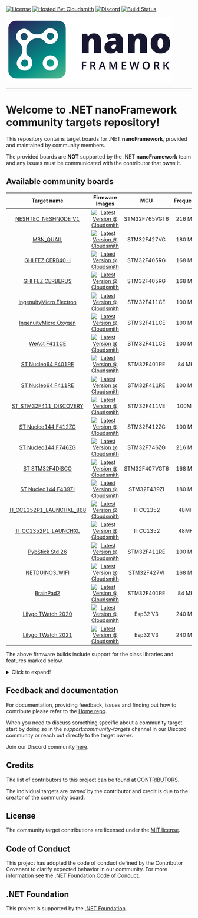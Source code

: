 [![License](https://img.shields.io/badge/License-MIT-blue.svg)](LICENSE) [![Hosted By: Cloudsmith](https://img.shields.io/badge/OSS%20hosting%20by-cloudsmith-blue?logo=cloudsmith&style=flat-square)](https://cloudsmith.com) [![Discord](https://img.shields.io/discord/478725473862549535.svg)](https://discord.gg/wNHYejF3tT) [![Build Status](https://dev.azure.com/nanoframework/Community-Targets/_apis/build/status/nanoframework.nf-Community-Targets)](https://dev.azure.com/nanoframework/Community-Targets/_build/latest?definitionId=4)

![nanoFramework logo](https://github.com/nanoframework/Home/blob/main/resources/logo/nanoFramework-repo-logo.png)

---

# Welcome to .NET **nanoFramework** community targets repository!

This repository contains target boards for .NET **nanoFramework**, provided and maintained by community members.

The provided boards are **NOT** supported by the .NET **nanoFramework** team and any issues must be communicated with the contributor that _owns_ it.

## Available community boards

| Target name                                                     | Firmware Images                                                                                                                                                                                                                                   | MCU           | Frequency | FLASH   | RAM     |
|:-:                                                              |:-:                                                                                                                                                                                                                                                |:-:            |:-:        |:-:      |:-:      |
| [NESHTEC_NESHNODE_V1](ChibiOS/NESHTEC_NESHNODE_V1)                         | [![Latest Version @ Cloudsmith](https://api-prd.cloudsmith.io/v1/badges/version/net-nanoframework/nanoframework-images-community-targets/raw/NESHTEC_NESHNODE_V1/latest/x/?render=true)](https://cloudsmith.io/~net-nanoframework/repos/nanoframework-images-community-targets/packages/detail/raw/NESHTEC_NESHNODE_V1/latest/)                           | STM32F765VGT6    | 216 MHz   | 2024 kB | 512  kB  |
| [MBN_QUAIL](ChibiOS/MBN_QUAIL)                         | [![Latest Version @ Cloudsmith](https://api-prd.cloudsmith.io/v1/badges/version/net-nanoframework/nanoframework-images-community-targets/raw/MBN_QUAIL/latest/x/?render=true)](https://cloudsmith.io/~net-nanoframework/repos/nanoframework-images-community-targets/packages/detail/raw/MBN_QUAIL/latest/)                           | STM32F427VG    | 180 MHz   | 1024 kB | 256 kB  |
| [GHI FEZ CERB40-I](ChibiOS/GHI_FEZ_CERB40_NF)          | [![Latest Version @ Cloudsmith](https://api-prd.cloudsmith.io/v1/badges/version/net-nanoframework/nanoframework-images-community-targets/raw/GHI_FEZ_CERB40_NF/latest/x/?render=true)](https://cloudsmith.io/~net-nanoframework/repos/nanoframework-images-community-targets/packages/detail/raw/GHI_FEZ_CERB40_NF/latest/)           | STM32F405RG   | 168 MHz   | 1024 kB | 192 kB  |
| [GHI FEZ CERBERUS](ChibiOS/GHI_FEZ_CERBERUS_NF)          | [![Latest Version @ Cloudsmith](https://api-prd.cloudsmith.io/v1/badges/version/net-nanoframework/nanoframework-images-community-targets/raw/GHI_FEZ_CERBERUS_NF/latest/x/?render=true)](https://cloudsmith.io/~net-nanoframework/repos/nanoframework-images-community-targets/packages/detail/raw/GHI_FEZ_CERBERUS_NF/latest/)           | STM32F405RG   | 168 MHz   | 1024 kB | 192 kB  |
| [IngenuityMicro Electron](ChibiOS/I2M_ELECTRON_NF)     | [![Latest Version @ Cloudsmith](https://api-prd.cloudsmith.io/v1/badges/version/net-nanoframework/nanoframework-images-community-targets/raw/I2M_ELECTRON_NF/latest/x/?render=true)](https://cloudsmith.io/~net-nanoframework/repos/nanoframework-images-community-targets/packages/detail/raw/I2M_ELECTRON_NF/latest/)               | STM32F411CE   | 100 MHz   | 512 kB  | 128 kB  |
| [IngenuityMicro Oxygen](ChibiOS/I2M_OXYGEN_NF)         |[![Latest Version @ Cloudsmith](https://api-prd.cloudsmith.io/v1/badges/version/net-nanoframework/nanoframework-images-community-targets/raw/I2M_OXYGEN_NF/latest/x/?render=true)](https://cloudsmith.io/~net-nanoframework/repos/nanoframework-images-community-targets/packages/detail/raw/I2M_OXYGEN_NF/latest/)                   | STM32F411CE   | 100 MHz   | 512 kB  | 128 kB  |
| [WeAct F411CE](ChibiOS/WEACT_F411CE)         |[![Latest Version @ Cloudsmith](https://api-prd.cloudsmith.io/v1/badges/version/net-nanoframework/nanoframework-images-community-targets/raw/WEACT_F411CE/latest/x/?render=true)](https://cloudsmith.io/~net-nanoframework/repos/nanoframework-images-community-targets/packages/detail/raw/WEACT_F411CE/latest/)                   | STM32F411CE   | 100 MHz   | 512 kB  | 128 kB  |
| [ST Nucleo64 F401RE](ChibiOS/ST_NUCLEO64_F401RE_NF)    | [![Latest Version @ Cloudsmith](https://api-prd.cloudsmith.io/v1/badges/version/net-nanoframework/nanoframework-images-community-targets/raw/ST_NUCLEO64_F401RE_NF/latest/x/?render=true)](https://cloudsmith.io/~net-nanoframework/repos/nanoframework-images-community-targets/packages/detail/raw/ST_NUCLEO64_F401RE_NF/latest/)   | STM32F401RE   | 84 MHz    | 512 kB  | 96 kB   |
| [ST Nucleo64 F411RE](ChibiOS/ST_NUCLEO64_F411RE_NF)    | [![Latest Version @ Cloudsmith](https://api-prd.cloudsmith.io/v1/badges/version/net-nanoframework/nanoframework-images-community-targets/raw/ST_NUCLEO64_F411RE_NF/latest/x/?render=true)](https://cloudsmith.io/~net-nanoframework/repos/nanoframework-images-community-targets/packages/detail/raw/ST_NUCLEO64_F411RE_NF/latest/)   | STM32F411RE   | 100 MHz   | 512 kB  | 128 kB  |
| [ST_STM32F411_DISCOVERY](ChibiOS/ST_STM32F411_DISCOVERY) | [![Latest Version @ Cloudsmith](https://api-prd.cloudsmith.io/v1/badges/version/net-nanoframework/nanoframework-images-community-targets/raw/ST_STM32F411_DISCOVERY/latest/x/?render=true)](https://cloudsmith.io/~net-nanoframework/repos/nanoframework-images-community-targets/packages/detail/raw/ST_STM32F411_DISCOVERY/latest/) | STM32F411VE   | 100MHz    | 512kB   | 128kB   |
| [ST Nucleo144 F412ZG](ChibiOS/ST_NUCLEO144_F412ZG_NF)  | [![Latest Version @ Cloudsmith](https://api-prd.cloudsmith.io/v1/badges/version/net-nanoframework/nanoframework-images-community-targets/raw/ST_NUCLEO144_F412ZG_NF/latest/x/?render=true)](https://cloudsmith.io/~net-nanoframework/repos/nanoframework-images-community-targets/packages/detail/raw/ST_NUCLEO144_F412ZG_NF/latest/) | STM32F412ZG   | 100 MHz   | 1024 kB | 256 kB  |
| [ST Nucleo144 F746ZG](ChibiOS/ST_NUCLEO144_F746ZG)     | [![Latest Version @ Cloudsmith](https://api-prd.cloudsmith.io/v1/badges/version/net-nanoframework/nanoframework-images-community-targets/raw/ST_NUCLEO144_F746ZG/latest/x/?render=true)](https://cloudsmith.io/~net-nanoframework/repos/nanoframework-images-community-targets/packages/detail/raw/ST_NUCLEO144_F746ZG/latest/)       | STM32F746ZG   | 216 MHz   | 1024 kB | 320 kB  |
| [ST STM32F4DISCO](ChibiOS/ST_STM32F4_DISCOVERY)        | [![Latest Version @ Cloudsmith](https://api-prd.cloudsmith.io/v1/badges/version/net-nanoframework/nanoframework-images-community-targets/raw/ST_STM32F4_DISCOVERY/latest/x/?render=true)](https://cloudsmith.io/~net-nanoframework/repos/nanoframework-images-community-targets/packages/detail/raw/ST_STM32F4_DISCOVERY/latest/)     | STM32F407VGT6 | 168 MHz   | 1024 kB | 192 kB  |
| [ST Nucleo144 F439ZI](ChibiOS/ST_NUCLEO144_F439ZI)     | [![Latest Version @ Cloudsmith](https://api-prd.cloudsmith.io/v1/badges/version/net-nanoframework/nanoframework-images-community-targets/raw/ST_NUCLEO144_F439ZI/latest/x/?render=true)](https://cloudsmith.io/~net-nanoframework/repos/nanoframework-images-community-targets/packages/detail/raw/ST_NUCLEO144_F439ZI/latest/)       | STM32F439ZI   | 180 MHz   | 2048 kB | 256 kB  |
| [TI_CC1352P1_LAUNCHXL_868](TI_SimpleLink/TI_CC1352P1_LAUNCHXL)      | [![Latest Version @ Cloudsmith](https://api-prd.cloudsmith.io/v1/badges/version/net-nanoframework/nanoframework-images-community-targets/raw/TI_CC1352P1_LAUNCHXL_868/latest/x/?render=true)](https://cloudsmith.io/~net-nanoframework/repos/nanoframework-images-community-targets/packages/detail/raw/TI_CC1352P1_LAUNCHXL_868/latest/)     | TI CC1352     | 48MHz     | 352kB   | 80kB    |
| [TI_CC1352P1_LAUNCHXL](TI_SimpleLink/TI_CC1352P1_LAUNCHXL_915)      | [![Latest Version @ Cloudsmith](https://api-prd.cloudsmith.io/v1/badges/version/net-nanoframework/nanoframework-images-community-targets/raw/TI_CC1352P1_LAUNCHXL_915/latest/x/?render=true)](https://cloudsmith.io/~net-nanoframework/repos/nanoframework-images-community-targets/packages/detail/raw/TI_CC1352P1_LAUNCHXL_915/latest/)     | TI CC1352     | 48MHz     | 352kB   | 80kB    |
| [PybStick Std 26](ChibiOS/PybStick2x) | [![Latest Version @ Cloudsmith](https://api-prd.cloudsmith.io/v1/badges/version/net-nanoframework/nanoframework-images-community-targets/raw/PybStick2x/latest/x/?render=true)](https://cloudsmith.io/~net-nanoframework/repos/nanoframework-images-community-targets/packages/detail/raw/PybStick2x/latest/) | STM32F411RE   | 100 MHz   | 512 kB  | 128 kB  |
| [NETDUINO3_WIFI](ChibiOS/NETDUINO3_WIFI) |  [![Latest Version @ Cloudsmith](https://api-prd.cloudsmith.io/v1/badges/version/net-nanoframework/nanoframework-images-community-targets/raw/NETDUINO3_WIFI/latest/x/?render=true)](https://cloudsmith.io/~net-nanoframework/repos/nanoframework-images-community-targets/packages/detail/raw/NETDUINO3_WIFI/latest/) | STM32F427VI   | 168 MHz   | 1408kB  | 164kB  |
| [BrainPad2](ChibiOS/BrainPad2) |  [![Latest Version @ Cloudsmith](https://api-prd.cloudsmith.io/v1/badges/version/net-nanoframework/nanoframework-images-community-targets/raw/BrainPad2/latest/x/?render=true)](https://cloudsmith.io/~net-nanoframework/repos/nanoframework-images-community-targets/packages/detail/raw/BrainPad2/latest/) | STM32F401RE   | 84 MHz   | 512 kB  | 96 kB  |
| [Lilygo TWatch 2020](https://www.lilygo.cc/products/t-watch-2020-v3?_pos=3&_psq=t-wa&_ss=e&_v=1.0) |  [![Latest Version @ Cloudsmith](https://api-prd.cloudsmith.io/v1/badges/version/net-nanoframework/nanoframework-images-community-targets/raw/LilygoTWatch2020/latest/x/?render=true)](https://cloudsmith.io/~net-nanoframework/repos/nanoframework-images-community-targets/packages/detail/raw/LilygoTWatch2020/latest/) | Esp32 V3 | 240 MHz | 16MB | 8MB |
| [Lilygo TWatch 2021](https://www.lilygo.cc/products/t-watch-2021?_pos=2&_psq=t-watch&_ss=e&_v=1.0&variant=42361528582325) |  [![Latest Version @ Cloudsmith](https://api-prd.cloudsmith.io/v1/badges/version/net-nanoframework/nanoframework-images-community-targets/raw/LilygoTWatch2021/latest/x/?render=true)](https://cloudsmith.io/~net-nanoframework/repos/nanoframework-images-community-targets/packages/detail/raw/LilygoTWatch2021/latest/) | Esp32 V3 | 240 MHz | 16MB | 8MB |

The above firmware builds include support for the class libraries and features marked below.

<details>
  <summary>Click to expand!</summary>

|          Target          | Gpio | Spi | I2c | Pwm | Adc | Dac | Serial | OneWire | CAN | Events | SWO | Networking | Bluetooth BLE | Large Heap |  UI  |
| :----------------------: | :--: | :--: | :--: | :--: | :--: | :--: | :----: | :-----: | :--: | :----: | :--: | :--------: | :-----------: | :--------: | :--: |
| NESHTEC_NESHNODE_V1      | :heavy_check_mark: | :heavy_check_mark: | :heavy_check_mark: | :heavy_check_mark: | :heavy_check_mark: |     |  :heavy_check_mark:  |   |   | :heavy_check_mark: |           | :heavy_check_mark: |         |     |     |
|        MBN_QUAIL        | :heavy_check_mark: | :heavy_check_mark: | :heavy_check_mark: | :heavy_check_mark: |     |     |  :heavy_check_mark:  |  :heavy_check_mark:  |     |       | :heavy_check_mark: |           |               |           |     |
|     GHI FEZ CERB40-I     | :heavy_check_mark: | :heavy_check_mark: | :heavy_check_mark: | :heavy_check_mark: | :heavy_check_mark: |     |  :heavy_check_mark:  |         |     |       | :heavy_check_mark: |           |               |           |     |
|     GHI FEZ CERBERUS-I     | :heavy_check_mark: | :heavy_check_mark: | :heavy_check_mark: | :heavy_check_mark: | :heavy_check_mark: |     |  :heavy_check_mark:  |         |     |       | :heavy_check_mark: |           |               |           |     |
| IngenuityMicro Electron | :heavy_check_mark: | :heavy_check_mark: | :heavy_check_mark: | :heavy_check_mark: | :heavy_check_mark: |     |  :heavy_check_mark:  |         |     |       |     |           |               |           |     |
|  IngenuityMicro Oxygen  | :heavy_check_mark: | :heavy_check_mark: | :heavy_check_mark: | :heavy_check_mark: | :heavy_check_mark: |     |  :heavy_check_mark:  |         |     |  :heavy_check_mark:  |     |           |               |           |     |
|    ST Nucleo64 F401RE    | :heavy_check_mark: | :heavy_check_mark: | :heavy_check_mark: | :heavy_check_mark: | :heavy_check_mark: |     |  :heavy_check_mark:  |  :heavy_check_mark:  |     |  :heavy_check_mark:  | :heavy_check_mark: |           |               |           |     |
|    ST Nucleo64 F411RE    | :heavy_check_mark: | :heavy_check_mark: | :heavy_check_mark: | :heavy_check_mark: | :heavy_check_mark: |     |  :heavy_check_mark:  |         |     |  :heavy_check_mark:  | :heavy_check_mark: |           |               |           |     |
|  ST STM32F411 DISCOVERY  | :heavy_check_mark: |     |     |     |     |     |       |         |     |       |     |           |               |           |     |
|   ST Nucleo144 F412ZG   | :heavy_check_mark: | :heavy_check_mark: | :heavy_check_mark: | :heavy_check_mark: | :heavy_check_mark: |     |  :heavy_check_mark:  |         |     |  :heavy_check_mark:  | :heavy_check_mark: |           |               |           |     |
|   ST Nucleo144 F746ZG   | :heavy_check_mark: | :heavy_check_mark: | :heavy_check_mark: | :heavy_check_mark: | :heavy_check_mark: |     |  :heavy_check_mark:  |  :heavy_check_mark:  |     |  :heavy_check_mark:  | :heavy_check_mark: |    :heavy_check_mark:    |               |           |     |
|     ST STM32F4DISCO     | :heavy_check_mark: | :heavy_check_mark: | :heavy_check_mark: | :heavy_check_mark: | :heavy_check_mark: |     |  :heavy_check_mark:  |  :heavy_check_mark:  | :heavy_check_mark: |  :heavy_check_mark:  | :heavy_check_mark: |           |               |           |     |
|   ST Nucleo144 F439ZI   | :heavy_check_mark: | :heavy_check_mark: | :heavy_check_mark: | :heavy_check_mark: | :heavy_check_mark: |     |  :heavy_check_mark:  |         |     |  :heavy_check_mark:  | :heavy_check_mark: |    :heavy_check_mark:    |               |           |     |
| TI CC1352P1 LAUNCHXL_868 | :heavy_check_mark: |     |     |     |     |     |       |         |     |       |     |           |               |           |     |
| TI CC1352P1 LAUNCHXL_915 | :heavy_check_mark: |     |     |     |     |     |       |         |     |       |     |           |               |           |     |
|     PybStick Std 26     | :heavy_check_mark: | :heavy_check_mark: | :heavy_check_mark: | :heavy_check_mark: | :heavy_check_mark: | :heavy_check_mark: |  :heavy_check_mark:  |         |     |  :heavy_check_mark:  |     |           |               |           |     |
|      NETDUINO3_WIFI      | :heavy_check_mark: | :heavy_check_mark: | :heavy_check_mark: | :heavy_check_mark: | :heavy_check_mark: |     |  :heavy_check_mark:  |  :heavy_check_mark:  | :heavy_check_mark: |       |     |           |               |           |     |
|        BrainPad2        | :heavy_check_mark: | :heavy_check_mark: | :heavy_check_mark: | :heavy_check_mark: | :heavy_check_mark: |     |  :heavy_check_mark:  |  :heavy_check_mark:  | :heavy_check_mark: |       |     |           |               |           |     |
|     LilygoTWatch2020     | :heavy_check_mark: | :heavy_check_mark: | :heavy_check_mark: | :heavy_check_mark: | :heavy_check_mark: | :heavy_check_mark: |  :heavy_check_mark:  |  :heavy_check_mark:  | :heavy_check_mark: |       | :heavy_check_mark: |           |     :heavy_check_mark:     |    :heavy_check_mark:    | :heavy_check_mark: |
|     LilygoTWatch2021     | :heavy_check_mark: | :heavy_check_mark: | :heavy_check_mark: | :heavy_check_mark: | :heavy_check_mark: | :heavy_check_mark: |  :heavy_check_mark:  |  :heavy_check_mark:  | :heavy_check_mark: |       | :heavy_check_mark: |           |     :heavy_check_mark:     |    :heavy_check_mark:    | :heavy_check_mark: |

</details>

## Feedback and documentation

For documentation, providing feedback, issues and finding out how to contribute please refer to the [Home repo](https://github.com/nanoframework/Home).

When you need to discuss something specific about a community target start by doing so in the _support:community-targets_ channel in our Discord community or reach out directly to the target _owner_.

Join our Discord community [here](https://discord.gg/gCyBu8T).

## Credits

The list of contributors to this project can be found at [CONTRIBUTORS](https://github.com/nanoframework/Home/blob/master/CONTRIBUTORS.md).

The individual targets are _owned_ by the contributor and credit is due to the creator of the community board.

## License

The community target contributions are licensed under the [MIT license](LICENSE.md).

## Code of Conduct

This project has adopted the code of conduct defined by the Contributor Covenant to clarify expected behavior in our community.
For more information see the [.NET Foundation Code of Conduct](https://dotnetfoundation.org/code-of-conduct).

## .NET Foundation

This project is supported by the [.NET Foundation](https://dotnetfoundation.org).

